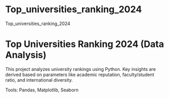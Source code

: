 # Top_universities_ranking_2024
Top_universities_ranking_2024
# Top Universities Ranking 2024 (Data Analysis)

This project analyzes university rankings using Python. Key insights are derived based on parameters like academic reputation, faculty/student ratio, and international diversity.

Tools: Pandas, Matplotlib, Seaborn
